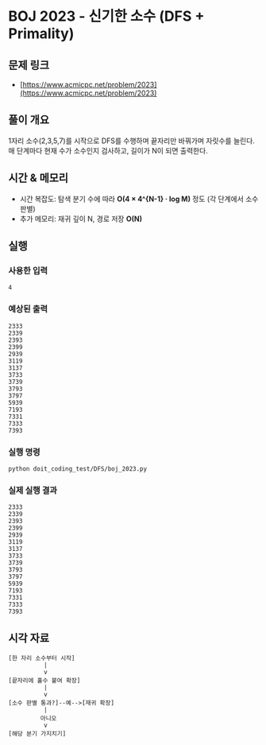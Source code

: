 # BOJ 2023 - 신기한 소수 (DFS + Primality)

## 문제 링크
- [https://www.acmicpc.net/problem/2023](https://www.acmicpc.net/problem/2023)

## 풀이 개요
1자리 소수(2,3,5,7)를 시작으로 DFS를 수행하며 끝자리만 바꿔가며 자릿수를 늘린다. 매 단계마다 현재 수가 소수인지 검사하고, 길이가 N이 되면 출력한다.

## 시간 & 메모리
- 시간 복잡도: 탐색 분기 수에 따라 **O(4 × 4^{N-1} · log M)** 정도 (각 단계에서 소수 판별)
- 추가 메모리: 재귀 깊이 N, 경로 저장 **O(N)**

## 실행
### 사용한 입력
```
4
```

### 예상된 출력
```
2333
2339
2393
2399
2939
3119
3137
3733
3739
3793
3797
5939
7193
7331
7333
7393
```

### 실행 명령
```
python doit_coding_test/DFS/boj_2023.py
```

### 실제 실행 결과
```
2333
2339
2393
2399
2939
3119
3137
3733
3739
3793
3797
5939
7193
7331
7333
7393
```

## 시각 자료
```text
[한 자리 소수부터 시작]
          |
          v
[끝자리에 홀수 붙여 확장]
          |
          v
[소수 판별 통과?]--예-->[재귀 확장]
          |
         아니오
          v
[해당 분기 가지치기]
```